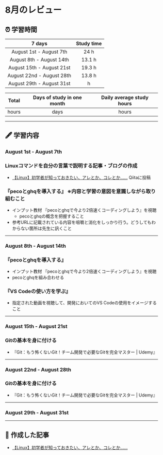 # 8月のレビュー
## ⏰ 学習時間
| 7 days | Study time |
| :---: | :---: |
| August 1st - August 7th | 24 h |
| August 8th - August 14th | 13.1 h |
| August 15th - August 21st | 19.3 h |
| August 22nd - August 28th | 13.8 h |
| August 29th - August 31st |  h |

| Total | Days of study in one month | Daily average study hours |
| :---: | :---: | :---: |
|  hours |  days |  hours |
---


## 🖋️ 学習内容
### August 1st - August 7th
### Linuxコマンドを自分の言葉で説明する記事・ブログの作成
  - [【Linux】初学者が知っておきたい、アレとか、コレとか……](https://qiita.com/YSWEngineer/items/52370b37486f5907fc87 "【Linux】初学者が知っておきたい、アレとか、コレとか……") Qiitaに投稿

### 『pecoとghqを導入する』 ※内容と学習の意図を意識しながら取り組むこと
  - インプット教材 『pecoとghqで今より2倍速くコーディングしよう』を視聴
    - pecoとghqの概念を把握すること
  - 参考URLに記載されている内容を咀嚼と消化をしっかり行う。どうしてもわからない箇所は先生に訊くこと
---


### August 8th - August 14th
### 『pecoとghqを導入する』
  - インプット教材 『pecoとghqで今より2倍速くコーディングしよう』を視聴
  - pecoとghqを組み合わせる

### 『VS Codeの使い方を学ぶ』
  - 指定された動画を視聴して、開発においてのVS Codeの使用をイメージすること
---


### August 15th - August 21st
### Gitの基本を身に付ける
  - 『Git：もう怖くないGit！チーム開発で必要なGitを完全マスター | Udemy』
---


### August 22nd - August 28th
### Gitの基本を身に付ける
  - 『Git：もう怖くないGit！チーム開発で必要なGitを完全マスター | Udemy』
---


### August 29th - August 31st
---


## 📰 作成した記事
- [【Linux】初学者が知っておきたい、アレとか、コレとか……](https://qiita.com/YSWEngineer/items/52370b37486f5907fc87 "【Linux】初学者が知っておきたい、アレとか、コレとか……")
